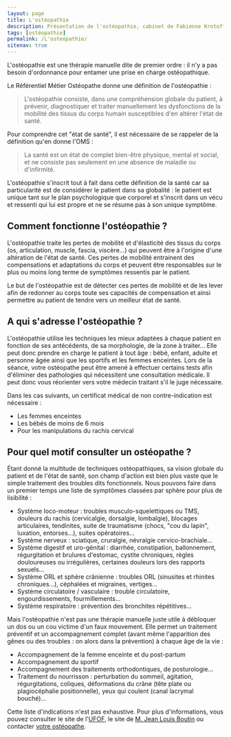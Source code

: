 ```yaml
---
layout: page
title: L'ostéopathie
description: Présentation de l'ostéopathie, cabinet de Fabienne Krotoff 75015 Paris - 01 45 31 98 48
tags: [ostéopathie]
permalink: /L'osteopathie/
sitenav: true
---
```


L'ostéopathie est une thérapie manuelle dite de premier ordre : il n'y a pas besoin d'ordonnance pour entamer une prise en charge ostéopathique.

Le Référentiel Métier Ostéopathe donne une définition de l'ostéopathie :

> L'ostéopathie consiste, dans une compréhension globale du patient, à prévenir, diagnostiquer et traiter manuellement les dysfonctions de la mobilité des tissus du corps humain susceptibles d'en altérer l'état de santé.

Pour comprendre cet "état de santé", il est nécessaire de se rappeler de la définition qu'en donne l'OMS :

> La santé est un état de complet bien-être physique, mental et social, et ne consiste pas seulement en une absence de maladie ou d'infirmité.

L'ostéopathie s'inscrit tout à fait dans cette définition de la santé car sa particularité est de considérer le patient dans sa globalité : le patient est unique tant sur le plan psychologique que corporel et s'inscrit dans un vécu et ressenti qui lui est propre et ne se résume pas à son unique symptôme.

## Comment fonctionne l'ostéopathie ?

L'ostéopathie traite les pertes de mobilité et d'élasticité des tissus du corps (os, articulation, muscle, fascia, viscère...) qui peuvent être à l'origine d'une altération de l'état de santé. Ces pertes de mobilité entrainent des compensations et adaptations du corps et peuvent être responsables sur le plus ou moins long terme de symptômes ressentis par le patient.

Le but de l'ostéopathie est de détecter ces pertes de mobilité et de les lever afin de redonner au corps toute ses capacités de compensation et ainsi permettre au patient de tendre vers un meilleur état de santé.

## A qui s'adresse l'ostéopathie ?

L'ostéopathie utilise les techniques les mieux adaptées à chaque patient en fonction de ses antécédents, de sa morphologie, de la zone à traiter... Elle peut donc prendre en charge le patient à tout âge : bébé, enfant, adulte et personne âgée ainsi que les sportifs et les femmes enceintes. Lors de la séance, votre ostéopathe peut être amené à effectuer certains tests afin d'éliminer des pathologies qui nécessitent une consultation médicale. Il peut donc vous réorienter vers votre médecin traitant s'il le juge nécessaire.

Dans les cas suivants, un certificat médical de non contre-indication est nécessaire :

- Les femmes enceintes
- Les bébés de moins de 6 mois
- Pour les manipulations du rachis cervical

## Pour quel motif consulter un ostéopathe ?

Étant donné la multitude de techniques ostéopathiques, sa vision globale du patient et de l'état de santé, son champ d'action est bien plus vaste que le simple traitement des troubles dits fonctionnels. Nous pouvons faire dans un premier temps une liste de symptômes classées par sphère pour plus de lisibilité :

- Système loco-moteur : troubles musculo-squelettiques ou TMS, douleurs du rachis (cervicalgie, dorsalgie, lombalgie), blocages articulaires, tendinites, suite de traumatisme (chocs, "cou du lapin", luxation, entorses...), suites opératoires...
- Système nerveux : sciatique, cruralgie, névralgie cervico-brachiale...
- Système digestif et uro-génital : diarrhée, constipation, ballonnement, régurgitation et brulures d'estomac, cystite chroniques, règles douloureuses ou irrégulières, certaines douleurs lors des rapports sexuels...
- Système ORL et sphère crânienne : troubles ORL (sinusites et rhinites chroniques...), céphalées et migraines, vertiges...
- Système circulatoire / vasculaire : trouble circulatoire, engourdissements, fourmillements...
- Système respiratoire : prévention des bronchites répétitives...

Mais l'ostéopathie n'est pas une thérapie manuelle juste utile à débloquer un dos ou un cou victime d'un faux mouvement. Elle permet un traitement préventif et un accompagnement complet (avant même l'apparition des gênes ou des troubles : on alors dans la prévention) à chaque âge de la vie :

- Accompagnement de la femme enceinte et du post-partum
- Accompagnement du sportif
- Accompagnement des traitements orthodontiques, de posturologie...
- Traitement du nourrisson : perturbation du sommeil, agitation, régurgitations, coliques, déformations du crâne (tête plate ou plagiocéphalie positionnelle), yeux qui coulent (canal lacrymal bouché)...

Cette liste d'indications n'est pas exhaustive. Pour plus d'informations, vous pouvez consulter le site de l'[UFOF](http://www.osteofrance.com/), le site de [M. Jean Louis Boutin](http://www.osteopathie-france.net/essai/associations/930-indic-osteo) ou contacter [votre ostéopathe](/Contact).
